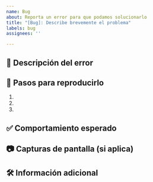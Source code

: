 ```yaml
---
name: Bug
about: Reporta un error para que podamos solucionarlo
title: "[Bug]: Describe brevemente el problema"
labels: bug
assignees: ''

---
```


## 🐛 Descripción del error
<!-- Explica brevemente el problema -->

## 📌 Pasos para reproducirlo
1. 
2. 
3. 

## ✅ Comportamiento esperado
<!-- Describe qué debería ocurrir en lugar del error -->

## 📷 Capturas de pantalla (si aplica)
<!-- Agrega imágenes para ayudar a entender el problema -->

## 🛠 Información adicional
<!-- Cualquier otro dato relevante -->
